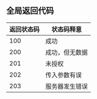 ## 全局返回代码

| 返回状态码 | 状态码释意 |
| --- | --- |
| 100 | 成功 |
| 200 | 成功，但无数据 |
| 201 | 未授权 |
| 202 | 传入参数有误 |
| 203 | 服务器发生错误 |



